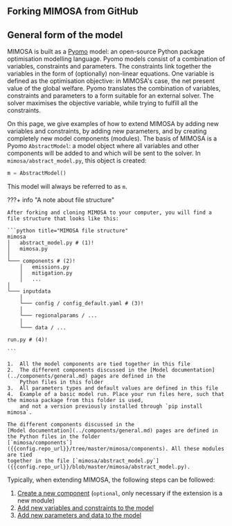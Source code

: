 ## Forking MIMOSA from GitHub

## General form of the model

MIMOSA is built as a [Pyomo](https://www.pyomo.org/) model: an open-source Python package optimisation modelling language. 
Pyomo models consist of a combination of variables, constraints and parameters. The constraints link together the variables
in the form of (optionally) non-linear equations. One variable is defined as the optimisation objective: in MIMOSA's case, 
the net present value of the global welfare. Pyomo translates the combination of variables, constraints and parameters to
a form suitable for an external solver. The solver maximises the objective variable, while trying to fulfill all the 
constraints.

On this page, we give examples of how to extend MIMOSA by adding new variables and constraints, by adding new parameters,
and by creating completely new model components (modules). The basis of MIMOSA is a Pyomo `AbstractModel`: a model object
where all variables and other components will be added to and which will be sent to the solver. In `mimosa/abstract_model.py`,
this object is created:

```python
m = AbstractModel()
```

This model will always be referred to as `m`.

???+ info "A note about file structure"

    After forking and cloning MIMOSA to your computer, you will find a file structure that looks like this:

    ```python title="MIMOSA file structure"
    mimosa
    │   abstract_model.py # (1)!
    │   mimosa.py
    │
    └─── components # (2)!
        │   emissions.py
        │   mitigation.py
        │   ...
    │
    └─── inputdata
        │
        └─── config / config_default.yaml # (3)!
        │
        └─── regionalparams / ...
        │
        └─── data / ...

    run.py # (4)!
    
    ```
    
    1.  All the model components are tied together in this file
    2.  The different components discussed in the [Model documentation](../components/general.md) pages are defined in the
        Python files in this folder
    3.  All parameters types and default values are defined in this file
    4.  Example of a basic model run. Place your run files here, such that the mimosa package from this folder is used,
        and not a version previously installed through `pip install mimosa`.

    The different components discussed in the
    [Model documentation](../components/general.md) pages are defined in the Python files in the folder
    [`mimosa/components`]({{config.repo_url}}/tree/master/mimosa/components). All these modules are tied
    together in the file [`mimosa/abstract_model.py`]({{config.repo_url}}/blob/master/mimosa/abstract_model.py).

Typically, when extending MIMOSA, the following steps can be followed:

1. [Create a new component](components.md) (`optional`, only necessary if the extension is a new module)
2. [Add new variables and constraints to the model](variables_constraints.md)
3. [Add new parameters and data to the model](parameters.md)